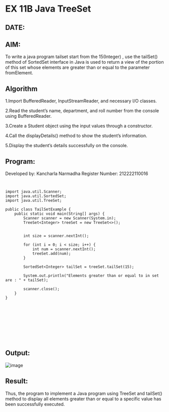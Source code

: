 
# EX 11B Java TreeSet
## DATE:
## AIM:
To write a java program tailset start from the 15(Integer) , use the tailSet() method of SortedSet interface in Java is used to return a view of the portion of this set whose elements are greater than or equal to the parameter fromElement.









## Algorithm


1.Import BufferedReader, InputStreamReader, and necessary I/O classes.

2.Read the student’s name, department, and roll number from the console using BufferedReader.

3.Create a Student object using the input values through a constructor.

4.Call the displayDetails() method to show the student’s information.

5.Display the student’s details successfully on the console.






## Program:

Developed by: Kancharla Narmadha
Register Number: 212222110016
```
    

import java.util.Scanner;
import java.util.SortedSet;
import java.util.TreeSet;

public class TailSetExample {
    public static void main(String[] args) {
        Scanner scanner = new Scanner(System.in);
        TreeSet<Integer> treeSet = new TreeSet<>();

      
        int size = scanner.nextInt();

        for (int i = 0; i < size; i++) {
            int num = scanner.nextInt();
            treeSet.add(num);
        }

        SortedSet<Integer> tailSet = treeSet.tailSet(15);

        System.out.println("Elements greater than or equal to in set are : " + tailSet);

        scanner.close();
    }
}
            
      
 
            
      
               


    
```

## Output:

![image](https://github.com/user-attachments/assets/ff70a51c-ed8f-47e8-875e-6d27371cf460)


## Result:
Thus, the program to implement a Java program using TreeSet and tailSet() method to display all elements greater than or equal to a specific value has been successfully executed.

